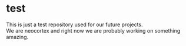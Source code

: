 test
====

This is just a test repository used for our future projects.<br />
We are neocortex and right now we are probably working on something amazing.
